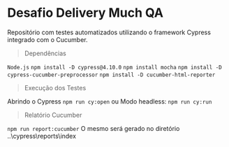 ﻿# Desafio Delivery Much QA 

Repositório com testes automatizados utilizando o framework Cypress integrado com o Cucumber.

> Dependências

`Node.js`
`npm install -D cypress@4.10.0`
`npm install mocha`
`npm install -D cypress-cucumber-preprocessor`
`npm install -D cucumber-html-reporter`

> Execução dos Testes

Abrindo o Cypress `npm run cy:open`
ou
Modo headless: `npm run cy:run`


> Relatório Cucumber

`npm run report:cucumber`
O mesmo será gerado no diretório ..\cypress\reports\index


